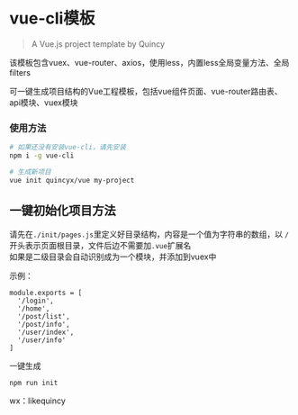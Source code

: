 # vue-cli模板

> A Vue.js project template by Quincy 

该模板包含vuex、vue-router、axios，使用less，内置less全局变量方法、全局filters

可一键生成项目结构的Vue工程模板，包括vue组件页面、vue-router路由表、api模块、vuex模块

### 使用方法
``` bash
# 如果还没有安装vue-cli，请先安装
npm i -g vue-cli

# 生成新项目
vue init quincyx/vue my-project
```

## 一键初始化项目方法

请先在`./init/pages.js`里定义好目录结构，内容是一个值为字符串的数组，以 `/` 开头表示页面根目录，文件后边不需要加`.vue`扩展名   
如果是二级目录会自动识别成为一个模块，并添加到vuex中 

示例：
```
module.exports = [
  '/login',
  '/home',
  '/post/list',
  '/post/info',
  '/user/index',
  '/user/info'
]
```

一键生成
```
npm run init
```


wx：likequincy


